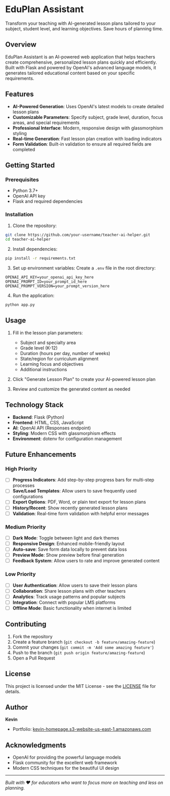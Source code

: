 # EduPlan Assistant

Transform your teaching with AI-generated lesson plans tailored to your subject, student level, and learning objectives. Save hours of planning time.

## Overview

EduPlan Assistant is an AI-powered web application that helps teachers create comprehensive, personalized lesson plans quickly and efficiently. Built with Flask and powered by OpenAI's advanced language models, it generates tailored educational content based on your specific requirements.

## Features

- **AI-Powered Generation**: Uses OpenAI's latest models to create detailed lesson plans
- **Customizable Parameters**: Specify subject, grade level, duration, focus areas, and special requirements
- **Professional Interface**: Modern, responsive design with glassmorphism styling
- **Real-time Generation**: Fast lesson plan creation with loading indicators
- **Form Validation**: Built-in validation to ensure all required fields are completed

## Getting Started

### Prerequisites

- Python 3.7+
- OpenAI API key
- Flask and required dependencies

### Installation

1. Clone the repository:
```bash
git clone https://github.com/your-username/teacher-ai-helper.git
cd teacher-ai-helper
```

2. Install dependencies:
```bash
pip install -r requirements.txt
```

3. Set up environment variables:
Create a `.env` file in the root directory:
```
OPENAI_API_KEY=your_openai_api_key_here
OPENAI_PROMPT_ID=your_prompt_id_here
OPENAI_PROMPT_VERSION=your_prompt_version_here
```

4. Run the application:
```bash
python app.py
```

## Usage

1. Fill in the lesson plan parameters:
   - Subject and specialty area
   - Grade level (K-12)
   - Duration (hours per day, number of weeks)
   - State/region for curriculum alignment
   - Learning focus and objectives
   - Additional instructions

2. Click "Generate Lesson Plan" to create your AI-powered lesson plan

3. Review and customize the generated content as needed

## Technology Stack

- **Backend**: Flask (Python)
- **Frontend**: HTML, CSS, JavaScript
- **AI**: OpenAI API (Responses endpoint)
- **Styling**: Modern CSS with glassmorphism effects
- **Environment**: dotenv for configuration management

## Future Enhancements

### High Priority
- [ ] **Progress Indicators**: Add step-by-step progress bars for multi-step processes
- [ ] **Save/Load Templates**: Allow users to save frequently used configurations
- [ ] **Export Options**: PDF, Word, or plain text export for lesson plans
- [ ] **History/Recent**: Show recently generated lesson plans
- [ ] **Validation**: Real-time form validation with helpful error messages

### Medium Priority
- [ ] **Dark Mode**: Toggle between light and dark themes
- [ ] **Responsive Design**: Enhanced mobile-friendly layout
- [ ] **Auto-save**: Save form data locally to prevent data loss
- [ ] **Preview Mode**: Show preview before final generation
- [ ] **Feedback System**: Allow users to rate and improve generated content

### Low Priority
- [ ] **User Authentication**: Allow users to save their lesson plans
- [ ] **Collaboration**: Share lesson plans with other teachers
- [ ] **Analytics**: Track usage patterns and popular subjects
- [ ] **Integration**: Connect with popular LMS platforms
- [ ] **Offline Mode**: Basic functionality when internet is limited

## Contributing

1. Fork the repository
2. Create a feature branch (`git checkout -b feature/amazing-feature`)
3. Commit your changes (`git commit -m 'Add some amazing feature'`)
4. Push to the branch (`git push origin feature/amazing-feature`)
5. Open a Pull Request

## License

This project is licensed under the MIT License - see the [LICENSE](LICENSE) file for details.

## Author

**Kevin**
- Portfolio: [kevin-homepage.s3-website-us-east-1.amazonaws.com](http://kevin-homepage.s3-website-us-east-1.amazonaws.com/)

## Acknowledgments

- OpenAI for providing the powerful language models
- Flask community for the excellent web framework
- Modern CSS techniques for the beautiful UI design

---

*Built with ❤️ for educators who want to focus more on teaching and less on planning.*
